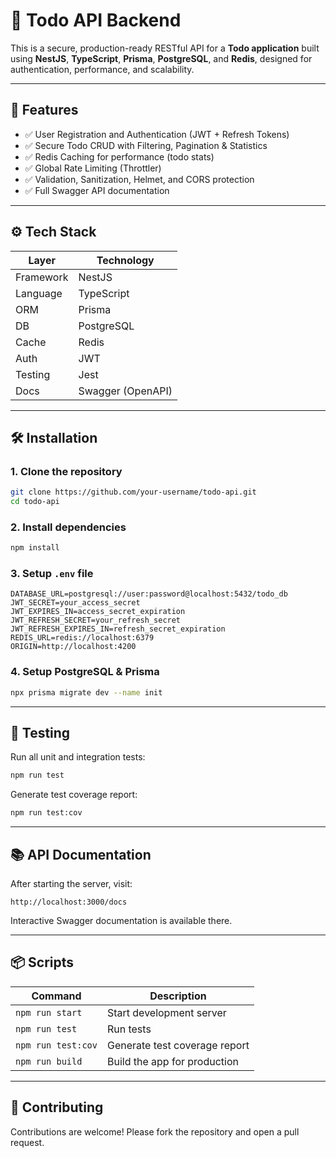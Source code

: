 # 📝 Todo API Backend

This is a secure, production-ready RESTful API for a **Todo application** built using **NestJS**, **TypeScript**, **Prisma**, **PostgreSQL**, and **Redis**, designed for authentication, performance, and scalability.

---

## 🚀 Features

- ✅ User Registration and Authentication (JWT + Refresh Tokens)
- ✅ Secure Todo CRUD with Filtering, Pagination & Statistics
- ✅ Redis Caching for performance (todo stats)
- ✅ Global Rate Limiting (Throttler)
- ✅ Validation, Sanitization, Helmet, and CORS protection
- ✅ Full Swagger API documentation

---

## ⚙️ Tech Stack

| Layer     | Technology        |
| --------- | ----------------- |
| Framework | NestJS            |
| Language  | TypeScript        |
| ORM       | Prisma            |
| DB        | PostgreSQL        |
| Cache     | Redis             |
| Auth      | JWT               |
| Testing   | Jest              |
| Docs      | Swagger (OpenAPI) |

---

## 🛠️ Installation

### 1. Clone the repository

```bash
git clone https://github.com/your-username/todo-api.git
cd todo-api
```

### 2. Install dependencies

```bash
npm install
```

### 3. Setup `.env` file

```env
DATABASE_URL=postgresql://user:password@localhost:5432/todo_db
JWT_SECRET=your_access_secret
JWT_EXPIRES_IN=access_secret_expiration
JWT_REFRESH_SECRET=your_refresh_secret
JWT_REFRESH_EXPIRES_IN=refresh_secret_expiration
REDIS_URL=redis://localhost:6379
ORIGIN=http://localhost:4200
```

### 4. Setup PostgreSQL & Prisma

```bash
npx prisma migrate dev --name init
```

---

## 🧪 Testing

Run all unit and integration tests:

```bash
npm run test
```

Generate test coverage report:

```bash
npm run test:cov
```

---

## 📚 API Documentation

After starting the server, visit:

```
http://localhost:3000/docs
```

Interactive Swagger documentation is available there.

---

## 📦 Scripts

| Command            | Description                   |
| ------------------ | ----------------------------- |
| `npm run start`    | Start development server      |
| `npm run test`     | Run tests                     |
| `npm run test:cov` | Generate test coverage report |
| `npm run build`    | Build the app for production  |

---

## 🤝 Contributing

Contributions are welcome! Please fork the repository and open a pull request.
